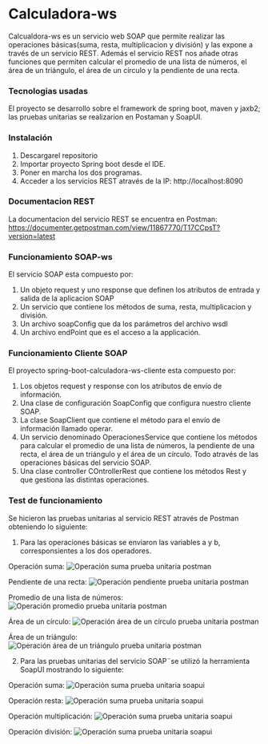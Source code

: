 # Calculadora-ws

Calcualdora-ws es un servicio web SOAP que permite realizar las operaciones básicas(suma, resta, multiplicacion y división) y las expone a través de un servicio REST. Además el servicio REST nos añade otras funciones que permiten calcular el promedio de una lista de números, el área de un triángulo, el área de un círculo y la pendiente de una recta.

### Tecnologias usadas

El proyecto se desarrollo sobre el framework de spring boot, maven y jaxb2; las pruebas unitarias se realizarion en Postaman y SoapUI.

### Instalación

1. Descargarel repositorio
2. Importar proyecto Spring boot desde el IDE.
3. Poner en marcha los dos programas.
4. Acceder a los servicios REST através de la IP: http://localhost:8090

### Documentacion REST

La documentacion del servicio REST se encuentra en Postman:
https://documenter.getpostman.com/view/11867770/T17CCpsT?version=latest

### Funcionamiento SOAP-ws

El servicio SOAP esta compuesto por:

1. Un objeto request y uno response que definen los atributos de entrada y salida de la aplicacion SOAP
2. Un servicio que contiene los métodos de suma, resta, multiplicacion y división.
3. Un archivo soapConfig que da los parámetros del archivo wsdl
4. Un archivo endPoint que es el acceso a la applicación.

### Funcionamiento Cliente SOAP

El proyecto spring-boot-calculadora-ws-cliente esta compuesto por:

1. Los objetos request y response con los atributos de envío de información.
2. Una clase de configuración SoapConfig que configura nuestro cliente SOAP.
3. La clase SoapClient que contiene el método para el envío de información llamado operar.
4. Un servicio denominado OperacionesService que contiene los métodos para calcular el promedio de una lista de números, la pendiente de una recta, el área de un triángulo y el área de un círculo. Todo através de las operaciones básicas del servicio SOAP.
5. Una clase controller COntrollerRest que contiene los métodos Rest y que gestiona las distintas operaciones.

### Test de funcionamiento

Se hicieron las pruebas unitarias al servicio REST através de Postman obteniendo lo siguiente:

1. Para las operaciones básicas se enviaron las variables a y b, corresponsientes a los dos operadores.

Operación suma:
![Operación suma prueba unitaria postman](screnshots/Postman-suma.png)

Pendiente de una recta:
![Operación pendiente prueba unitaria postman](screnshots/Postman_pendiente.PNG)

Promedio de una lista de números:
![Operación promedio prueba unitaria postman](screnshots/Postman_promedio.PNG)

Área de un círculo:
![Operación área de un círculo prueba unitaria postman](screnshots/Postman_areaC.PNG)

Área de un triángulo:
![Operación área de un triángulo prueba unitaria postman](screnshots/Postman_areaT.PNG)


2. Para las pruebas unitarias del servicio SOAP¨se utilizó la herramienta SoapUI mostrando lo siguiente:

Operación suma:
![Operación suma prueba unitaria soapui](screnshots/Soapui_suma.PNG)

Operación resta:
![Operación suma prueba unitaria soapui](screnshots/Soapui_resta.PNG)

Operación multiplicación:
![Operación suma prueba unitaria soapui](screnshots/Soapui_multiplicacion.PNG)

Operación división:
![Operación suma prueba unitaria soapui](screnshots/Soapui_division.PNG)

